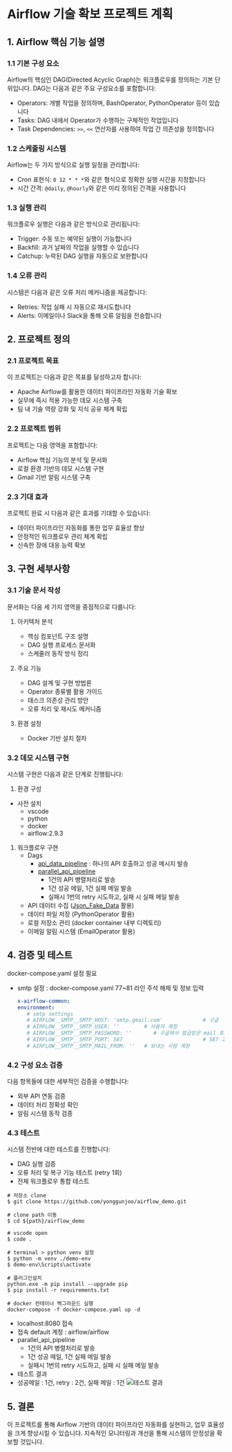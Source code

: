 # Airflow 기술 확보 프로젝트 계획

## 1. Airflow 핵심 기능 설명

### 1.1 기본 구성 요소
Airflow의 핵심인 DAG(Directed Acyclic Graph)는 워크플로우를 정의하는 기본 단위입니다. DAG는 다음과 같은 주요 구성요소를 포함합니다:

- Operators: 개별 작업을 정의하며, BashOperator, PythonOperator 등이 있습니다
- Tasks: DAG 내에서 Operator가 수행하는 구체적인 작업입니다
- Task Dependencies: `>>`, `<<` 연산자를 사용하여 작업 간 의존성을 정의합니다

### 1.2 스케줄링 시스템
Airflow는 두 가지 방식으로 실행 일정을 관리합니다:

- Cron 표현식: `0 12 * * *`와 같은 형식으로 정확한 실행 시간을 지정합니다
- 시간 간격: `@daily`, `@hourly`와 같은 미리 정의된 간격을 사용합니다

### 1.3 실행 관리
워크플로우 실행은 다음과 같은 방식으로 관리됩니다:

- Trigger: 수동 또는 예약된 실행이 가능합니다
- Backfill: 과거 날짜의 작업을 실행할 수 있습니다
- Catchup: 누락된 DAG 실행을 자동으로 보완합니다

### 1.4 오류 관리
시스템은 다음과 같은 오류 처리 메커니즘을 제공합니다:

- Retries: 작업 실패 시 자동으로 재시도합니다
- Alerts: 이메일이나 Slack을 통해 오류 알림을 전송합니다

## 2. 프로젝트 정의

### 2.1 프로젝트 목표
이 프로젝트는 다음과 같은 목표를 달성하고자 합니다:

- Apache Airflow를 활용한 데이터 파이프라인 자동화 기술 확보
- 실무에 즉시 적용 가능한 데모 시스템 구축
- 팀 내 기술 역량 강화 및 지식 공유 체계 확립

### 2.2 프로젝트 범위
프로젝트는 다음 영역을 포함합니다:

- Airflow 핵심 기능의 분석 및 문서화
- 로컬 환경 기반의 데모 시스템 구현
- Gmail 기반 알림 시스템 구축

### 2.3 기대 효과
프로젝트 완료 시 다음과 같은 효과를 기대할 수 있습니다:

- 데이터 파이프라인 자동화를 통한 업무 효율성 향상
- 안정적인 워크플로우 관리 체계 확립
- 신속한 장애 대응 능력 확보

## 3. 구현 세부사항

### 3.1 기술 문서 작성
문서화는 다음 세 가지 영역을 중점적으로 다룹니다:

1. 아키텍처 분석
   - 핵심 컴포넌트 구조 설명
   - DAG 실행 프로세스 문서화
   - 스케줄러 동작 방식 정리

2. 주요 기능
   - DAG 설계 및 구현 방법론
   - Operator 종류별 활용 가이드
   - 태스크 의존성 관리 방안
   - 오류 처리 및 재시도 메커니즘

3. 환경 설정
   - Docker 기반 설치 절차

### 3.2 데모 시스템 구현
시스템 구현은 다음과 같은 단계로 진행됩니다:

1. 환경 구성
- 사전 설치
  - vscode
  - python
  - docker
  - airflow:2.9.3

1. 워크플로우 구현
   - Dags
     - [api_data_pipeline](dags/api_data_pipeline.py) : 하나의 API 호출하고 성공 메시지 발송
     - [parallel_api_pipeline](dags/parallel_api_pipeline.py)
       - 1건의 API 병렬처리로 발송 
       - 1건 성공 메일, 1건 실패 메일 발송
       - 실패시 1번의 retry 시도하고, 실패 시 실패 메일 발송
   - API 데이터 수집 ([Json_Fake_Data](https://jsonplaceholder.typicode.com/) 활용)
   - 데이터 파일 저장 (PythonOperator 활용)
   - 로컬 저장소 관리 (docker container 내부 디렉토리)
   - 이메일 알림 시스템 (EmailOperator 활용)

## 4. 검증 및 테스트

docker-compose.yaml 설정 필요

- smtp 설정 : docker-compose.yaml 77~81 라인  주석 해제 및 정보 입력
   ```yaml
   x-airflow-common:
   environment:
      # smtp settings
      # AIRFLOW__SMTP__SMTP_HOST: 'smtp.gmail.com'             # 구글
      # AIRFLOW__SMTP__SMTP_USER: ''        # 사용자 계정 
      # AIRFLOW__SMTP__SMTP_PASSWORD: ''       # 구글에서 발급받은 mail 토큰
      # AIRFLOW__SMTP__SMTP_PORT: 587                          # 587 고정
      # AIRFLOW__SMTP__SMTP_MAIL_FROM: ''   # 보내는 사람 계정

### 4.2 구성 요소 검증
다음 항목들에 대한 세부적인 검증을 수행합니다:

- 외부 API 연동 검증
- 데이터 처리 정확성 확인
- 알림 시스템 동작 검증

### 4.3 테스트
시스템 전반에 대한 테스트를 진행합니다:

- DAG 실행 검증
- 오류 처리 및 복구 기능 테스트 (retry 1회)
- 전체 워크플로우 통합 테스트
```
# 저장소 clone
$ git clone https://github.com/yonggunjoo/airflow_demo.git

# clone path 이동
$ cd ${path}/airflow_demo

# vscode open
$ code .

# terminal > python venv 설정
$ python -m venv ./demo-env
$ demo-env\Scripts\activate

# 플러그인설치
python.exe -m pip install --upgrade pip
$ pip install -r requirements.txt

# docker 컨테이너 백그라운드 실행
docker-compose -f docker-compose.yaml up -d
```
- localhost:8080 접속
- 접속 default 계정 : airflow/airflow 
- parallel_api_pipeline
   - 1건의 API 병렬처리로 발송
   - 1건 성공 메일, 1건 실패 메일 발송
   - 실패시 1번의 retry 시도하고, 실패 시 실패 메일 발송
 - 테스트 결과
 - 성공메일 : 1건, retry : 2건, 실패 메일 : 1건
  ![테스트 결과](테스트결과.png)

## 5. 결론
이 프로젝트를 통해 Airflow 기반의 데이터 파이프라인 자동화를 실현하고, 업무 효율성을 크게 향상시킬 수 있습니다. 지속적인 모니터링과 개선을 통해 시스템의 안정성을 확보할 것입니다.
